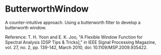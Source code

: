 # ButterworthWindow
A counter-intuitive approach. Using a butterworth filter to develop a butterworth window.

Reference: T. H. Yoon and E. K. Joo, "A Flexible Window Function for Spectral Analysis [DSP Tips & Tricks]," in IEEE Signal Processing Magazine, vol. 27, no. 2, pp. 139-142, March 2010, doi: 10.1109/MSP.2009.935422.

